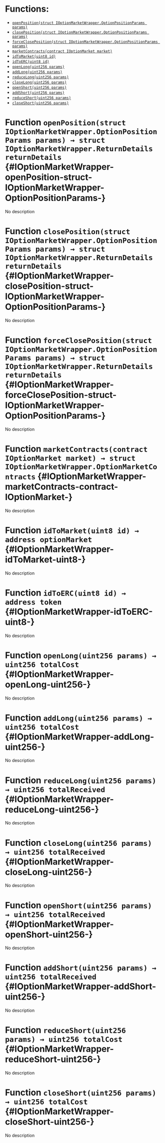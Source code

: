 

# Functions:
- [`openPosition(struct IOptionMarketWrapper.OptionPositionParams params)`](#IOptionMarketWrapper-openPosition-struct-IOptionMarketWrapper-OptionPositionParams-)
- [`closePosition(struct IOptionMarketWrapper.OptionPositionParams params)`](#IOptionMarketWrapper-closePosition-struct-IOptionMarketWrapper-OptionPositionParams-)
- [`forceClosePosition(struct IOptionMarketWrapper.OptionPositionParams params)`](#IOptionMarketWrapper-forceClosePosition-struct-IOptionMarketWrapper-OptionPositionParams-)
- [`marketContracts(contract IOptionMarket market)`](#IOptionMarketWrapper-marketContracts-contract-IOptionMarket-)
- [`idToMarket(uint8 id)`](#IOptionMarketWrapper-idToMarket-uint8-)
- [`idToERC(uint8 id)`](#IOptionMarketWrapper-idToERC-uint8-)
- [`openLong(uint256 params)`](#IOptionMarketWrapper-openLong-uint256-)
- [`addLong(uint256 params)`](#IOptionMarketWrapper-addLong-uint256-)
- [`reduceLong(uint256 params)`](#IOptionMarketWrapper-reduceLong-uint256-)
- [`closeLong(uint256 params)`](#IOptionMarketWrapper-closeLong-uint256-)
- [`openShort(uint256 params)`](#IOptionMarketWrapper-openShort-uint256-)
- [`addShort(uint256 params)`](#IOptionMarketWrapper-addShort-uint256-)
- [`reduceShort(uint256 params)`](#IOptionMarketWrapper-reduceShort-uint256-)
- [`closeShort(uint256 params)`](#IOptionMarketWrapper-closeShort-uint256-)



# Function `openPosition(struct IOptionMarketWrapper.OptionPositionParams params) → struct IOptionMarketWrapper.ReturnDetails returnDetails` {#IOptionMarketWrapper-openPosition-struct-IOptionMarketWrapper-OptionPositionParams-}
No description




# Function `closePosition(struct IOptionMarketWrapper.OptionPositionParams params) → struct IOptionMarketWrapper.ReturnDetails returnDetails` {#IOptionMarketWrapper-closePosition-struct-IOptionMarketWrapper-OptionPositionParams-}
No description




# Function `forceClosePosition(struct IOptionMarketWrapper.OptionPositionParams params) → struct IOptionMarketWrapper.ReturnDetails returnDetails` {#IOptionMarketWrapper-forceClosePosition-struct-IOptionMarketWrapper-OptionPositionParams-}
No description




# Function `marketContracts(contract IOptionMarket market) → struct IOptionMarketWrapper.OptionMarketContracts` {#IOptionMarketWrapper-marketContracts-contract-IOptionMarket-}
No description




# Function `idToMarket(uint8 id) → address optionMarket` {#IOptionMarketWrapper-idToMarket-uint8-}
No description




# Function `idToERC(uint8 id) → address token` {#IOptionMarketWrapper-idToERC-uint8-}
No description




# Function `openLong(uint256 params) → uint256 totalCost` {#IOptionMarketWrapper-openLong-uint256-}
No description




# Function `addLong(uint256 params) → uint256 totalCost` {#IOptionMarketWrapper-addLong-uint256-}
No description




# Function `reduceLong(uint256 params) → uint256 totalReceived` {#IOptionMarketWrapper-reduceLong-uint256-}
No description




# Function `closeLong(uint256 params) → uint256 totalReceived` {#IOptionMarketWrapper-closeLong-uint256-}
No description




# Function `openShort(uint256 params) → uint256 totalReceived` {#IOptionMarketWrapper-openShort-uint256-}
No description




# Function `addShort(uint256 params) → uint256 totalReceived` {#IOptionMarketWrapper-addShort-uint256-}
No description




# Function `reduceShort(uint256 params) → uint256 totalCost` {#IOptionMarketWrapper-reduceShort-uint256-}
No description




# Function `closeShort(uint256 params) → uint256 totalCost` {#IOptionMarketWrapper-closeShort-uint256-}
No description




